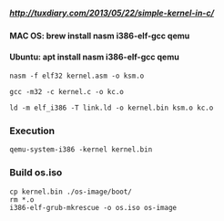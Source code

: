 ##### http://tuxdiary.com/2013/05/22/simple-kernel-in-c/

#### MAC OS: brew install nasm i386-elf-gcc qemu
#### Ubuntu: apt install nasm i386-elf-gcc qemu

```
nasm -f elf32 kernel.asm -o ksm.o
```

```
gcc -m32 -c kernel.c -o kc.o
```

```
ld -m elf_i386 -T link.ld -o kernel.bin ksm.o kc.o
```

### Execution
```
qemu-system-i386 -kernel kernel.bin
```


### Build os.iso 
```
cp kernel.bin ./os-image/boot/
rm *.o
i386-elf-grub-mkrescue -o os.iso os-image
```